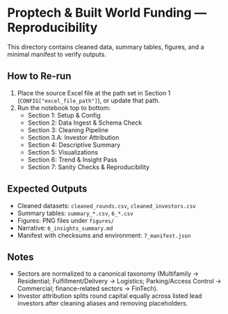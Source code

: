 # Proptech & Built World Funding — Reproducibility

This directory contains cleaned data, summary tables, figures, and a minimal manifest to verify outputs.

## How to Re-run

1. Place the source Excel file at the path set in Section 1 (`CONFIG["excel_file_path"]`), or update that path.
2. Run the notebook top to bottom:
   - Section 1: Setup & Config
   - Section 2: Data Ingest & Schema Check
   - Section 3: Cleaning Pipeline
   - Section 3.A: Investor Attribution
   - Section 4: Descriptive Summary
   - Section 5: Visualizations
   - Section 6: Trend & Insight Pass
   - Section 7: Sanity Checks & Reproducibility

## Expected Outputs

- Cleaned datasets: `cleaned_rounds.csv`, `cleaned_investors.csv`
- Summary tables: `summary_*.csv`, `6_*.csv`
- Figures: PNG files under `figures/`
- Narrative: `6_insights_summary.md`
- Manifest with checksums and environment: `7_manifest.json`

## Notes

- Sectors are normalized to a canonical taxonomy (Multifamily → Residential; Fulfillment/Delivery → Logistics; Parking/Access Control → Commercial; finance-related sectors → FinTech).
- Investor attribution splits round capital equally across listed lead investors after cleaning aliases and removing placeholders.
